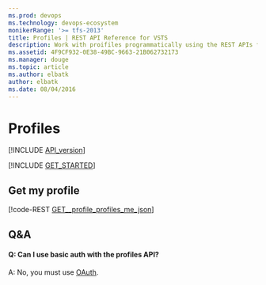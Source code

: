 ```yaml
---
ms.prod: devops
ms.technology: devops-ecosystem
monikerRange: '>= tfs-2013'
title: Profiles | REST API Reference for VSTS
description: Work with proifiles programmatically using the REST APIs for VSTS.
ms.assetid: 4F9CF932-0E38-49BC-9663-21B062732173
ms.manager: douge
ms.topic: article
ms.author: elbatk
author: elbatk
ms.date: 08/04/2016
---
```


# Profiles
[!INCLUDE [API_version](../_data/version.md)]

[!INCLUDE [GET_STARTED](../_data/get-started.md)]

## Get my profile

[!code-REST [GET__profile_profiles_me_json](./_data/profiles/GET__profile_profiles_me.json)]

## Q&A

<!-- BEGINSECTION class="md-qanda" -->

#### Q: Can I use basic auth with the profiles API?

A: No, you must use [OAuth](../../get-started/Authentication/oauth.md).

<!-- ENDSECTION --> 